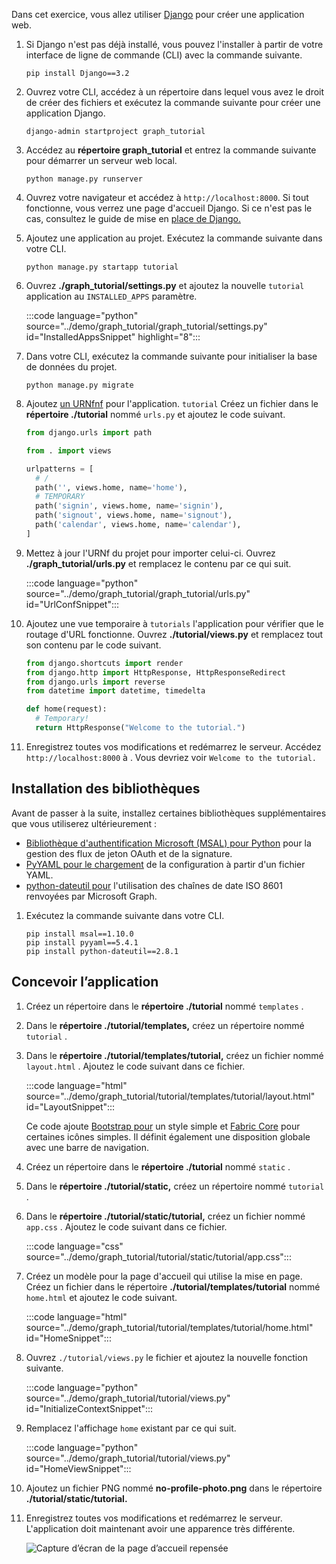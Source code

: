 <!-- markdownlint-disable MD002 MD041 -->

Dans cet exercice, vous allez utiliser [Django](https://www.djangoproject.com/) pour créer une application web.

1. Si Django n'est pas déjà installé, vous pouvez l'installer à partir de votre interface de ligne de commande (CLI) avec la commande suivante.

    ```Shell
    pip install Django==3.2
    ```

1. Ouvrez votre CLI, accédez à un répertoire dans lequel vous avez le droit de créer des fichiers et exécutez la commande suivante pour créer une application Django.

    ```Shell
    django-admin startproject graph_tutorial
    ```

1. Accédez au **répertoire graph_tutorial** et entrez la commande suivante pour démarrer un serveur web local.

    ```Shell
    python manage.py runserver
    ```

1. Ouvrez votre navigateur et accédez à `http://localhost:8000`. Si tout fonctionne, vous verrez une page d'accueil Django. Si ce n'est pas le cas, consultez le guide de mise en [place de Django.](https://www.djangoproject.com/start/)

1. Ajoutez une application au projet. Exécutez la commande suivante dans votre CLI.

    ```Shell
    python manage.py startapp tutorial
    ```

1. Ouvrez **./graph_tutorial/settings.py** et ajoutez la nouvelle `tutorial` application au `INSTALLED_APPS` paramètre.

    :::code language="python" source="../demo/graph_tutorial/graph_tutorial/settings.py" id="InstalledAppsSnippet" highlight="8":::

1. Dans votre CLI, exécutez la commande suivante pour initialiser la base de données du projet.

    ```Shell
    python manage.py migrate
    ```

1. Ajoutez [un URNfnf](https://docs.djangoproject.com/en/3.0/topics/http/urls/) pour l'application. `tutorial` Créez un fichier dans le **répertoire ./tutorial** nommé `urls.py` et ajoutez le code suivant.

    ```python
    from django.urls import path

    from . import views

    urlpatterns = [
      # /
      path('', views.home, name='home'),
      # TEMPORARY
      path('signin', views.home, name='signin'),
      path('signout', views.home, name='signout'),
      path('calendar', views.home, name='calendar'),
    ]
    ```

1. Mettez à jour l'URNf du projet pour importer celui-ci. Ouvrez **./graph_tutorial/urls.py** et remplacez le contenu par ce qui suit.

    :::code language="python" source="../demo/graph_tutorial/graph_tutorial/urls.py" id="UrlConfSnippet":::

1. Ajoutez une vue temporaire à `tutorials` l'application pour vérifier que le routage d'URL fonctionne. Ouvrez **./tutorial/views.py** et remplacez tout son contenu par le code suivant.

    ```python
    from django.shortcuts import render
    from django.http import HttpResponse, HttpResponseRedirect
    from django.urls import reverse
    from datetime import datetime, timedelta

    def home(request):
      # Temporary!
      return HttpResponse("Welcome to the tutorial.")
    ```

1. Enregistrez toutes vos modifications et redémarrez le serveur. Accédez `http://localhost:8000` à . Vous devriez voir `Welcome to the tutorial.`

## <a name="install-libraries"></a>Installation des bibliothèques

Avant de passer à la suite, installez certaines bibliothèques supplémentaires que vous utiliserez ultérieurement :

- [Bibliothèque d'authentification Microsoft (MSAL) pour Python](https://github.com/AzureAD/microsoft-authentication-library-for-python) pour la gestion des flux de jeton OAuth et de la signature.
- [PyYAML pour le chargement](https://pyyaml.org/wiki/PyYAMLDocumentation) de la configuration à partir d'un fichier YAML.
- [python-dateutil pour](https://pypi.org/project/python-dateutil/) l'utilisation des chaînes de date ISO 8601 renvoyées par Microsoft Graph.

1. Exécutez la commande suivante dans votre CLI.

    ```Shell
    pip install msal==1.10.0
    pip install pyyaml==5.4.1
    pip install python-dateutil==2.8.1
    ```

## <a name="design-the-app"></a>Concevoir l’application

1. Créez un répertoire dans le **répertoire ./tutorial** nommé `templates` .

1. Dans le **répertoire ./tutorial/templates,** créez un répertoire nommé `tutorial` .

1. Dans le **répertoire ./tutorial/templates/tutorial,** créez un fichier nommé `layout.html` . Ajoutez le code suivant dans ce fichier.

    :::code language="html" source="../demo/graph_tutorial/tutorial/templates/tutorial/layout.html" id="LayoutSnippet":::

    Ce code ajoute [Bootstrap pour](http://getbootstrap.com/) un style simple et [Fabric Core](https://developer.microsoft.com/fluentui#/get-started#fabric-core) pour certaines icônes simples. Il définit également une disposition globale avec une barre de navigation.

1. Créez un répertoire dans le **répertoire ./tutorial** nommé `static` .

1. Dans le **répertoire ./tutorial/static,** créez un répertoire nommé `tutorial` .

1. Dans le **répertoire ./tutorial/static/tutorial,** créez un fichier nommé `app.css` . Ajoutez le code suivant dans ce fichier.

    :::code language="css" source="../demo/graph_tutorial/tutorial/static/tutorial/app.css":::

1. Créez un modèle pour la page d'accueil qui utilise la mise en page. Créez un fichier dans le répertoire **./tutorial/templates/tutorial** nommé `home.html` et ajoutez le code suivant.

    :::code language="html" source="../demo/graph_tutorial/tutorial/templates/tutorial/home.html" id="HomeSnippet":::

1. Ouvrez `./tutorial/views.py` le fichier et ajoutez la nouvelle fonction suivante.

    :::code language="python" source="../demo/graph_tutorial/tutorial/views.py" id="InitializeContextSnippet":::

1. Remplacez l'affichage `home` existant par ce qui suit.

    :::code language="python" source="../demo/graph_tutorial/tutorial/views.py" id="HomeViewSnippet":::

1. Ajoutez un fichier PNG nommé **no-profile-photo.png** dans le répertoire **./tutorial/static/tutorial.**

1. Enregistrez toutes vos modifications et redémarrez le serveur. L'application doit maintenant avoir une apparence très différente.

    ![Capture d’écran de la page d’accueil repensée](./images/create-app-01.png)
